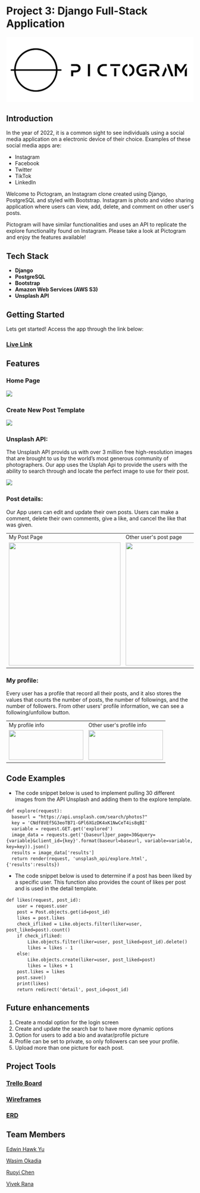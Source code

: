 # Project 3: Django Full-Stack Application
![Banner](main_app/static/img/logo-2.png)
<br>

## Introduction

In the year of 2022, it is a common sight to see individuals using a social media application on a electronic device of their choice. Examples of these social media apps are:

- Instagram
- Facebook
- Twitter
- TikTok
- LinkedIn

Welcome to Pictogram, an Instagram clone created using Django, PostgreSQL and styled with Bootstrap. Instagram is photo and video sharing application where users can view, add, delete, and comment on other user's posts.

Pictogram will have similar functionalities and uses an API to replicate the explore functionality found on Instagram. Please take a look at Pictogram and enjoy the features available!
<br>

## Tech Stack

- <b>Django</b>
- <b>PostgreSQL</b>
- <b>Bootstrap</b>
- <b>Amazon Web Services (AWS S3)</b>
- <b>Unsplash API</b>

## Getting Started

Lets get started!
Access the app through the link below:
### [Live Link](https://pictogram-webapp.herokuapp.com/)

## Features

### Home Page
<img src='https://imgur.com/Shnayjs.png'>

### Create New Post Template
<img src='https://imgur.com/Zvr3NdE.png'>

### Unsplash API:

The Unsplash API provids us with over 3 million free high-resolution images that are brought to us by the world’s most generous community of photographers.
Our app uses the Usplah Api to provide the users with the ability to search through and locate the perfect image to use for their post.

<img src='https://i.imgur.com/mhy1mdv.png'>

### Post details:
Our App users can edit and update their own posts. Users can make a comment, delete their own comments, give a like, and cancel the like that was given. 

<table>
  <tr>
    <td>My Post Page</td>
     <td>Other user's post page</td>
  </tr>
  <tr>
    <td><img src="https://imgur.com/1ayZ645.png" width=300 height=330></td>
    <td><img src="https://imgur.com/6GfXLUm.png" width=300 height=330></td>
  </tr>
 </table>

### My profile:
Every user has a profile that record all their posts, and it also stores the values that counts the number of posts, the number of followings, and the number of followers. From other users' profile information, we can see a following/unfollow button.

<table>
  <tr>
    <td>My profile info</td>
     <td>Other user's profile info</td>
  </tr>
  <tr>
    <td><img src="https://imgur.com/DjHvJ1f.png" width=200 height=80></td>
    <td><img src="https://imgur.com/wN6BPKX.png" width=200 height=80></td>
  </tr>
 </table>

## Code Examples

- The code snippet below is used to implement pulling 30 different images from the API Unsplash and adding them to the explore template.

```
def explore(request):
  baseurl = "https://api.unsplash.com/search/photos?"
  key = 'CNdf8VEf5G3eoTB71-GPl6XGzDK4xK1NwCeT4is8qBI'
  variable = request.GET.get('explored')
  image_data = requests.get('{baseurl}per_page=30&query={variable}&client_id={key}'.format(baseurl=baseurl, variable=variable, key=key)).json()
  results = image_data['results']
  return render(request, 'unsplash_api/explore.html', {'results':results})
```
- The code snippet below is used to determine if a post has been liked by a specific user. This function also provides the count of likes per post and is used in the detail template.

```
def likes(request, post_id):
    user = request.user
    post = Post.objects.get(id=post_id)
    likes = post.likes
    check_ifliked = Like.objects.filter(liker=user, post_liked=post).count()
    if check_ifliked:
        Like.objects.filter(liker=user, post_liked=post_id).delete()
        likes = likes - 1
    else:
        Like.objects.create(liker=user, post_liked=post)
        likes = likes + 1
    post.likes = likes
    post.save()
    print(likes)
    return redirect('detail', post_id=post_id)
```

## Future enhancements

1. Create a modal option for the login screen
2. Create and update the search bar to have more dynamic options
3. Option for users to add a bio and avatar/profile picture
4. Profile can be set to private, so only followers can see your profile.
5. Upload more than one picture for each post.

## Project Tools

### [Trello Board](https://trello.com/b/G8PbOsoL/sei-project-3)
### [Wireframes](https://www.figma.com/file/fnicF6E5dx9rpEh1OykUjT/Pictogram?node-id=0%3A1)
### [ERD](https://app.genmymodel.com/api/repository/lc9900/Instagram)

## Team Members

[Edwin Hawk Yu](https://github.com/EdwinHawkYu)

[Wasim Okadia](https://github.com/Wasimoak)

[Ruoyi Chen](https://github.com/xtal00)

[Vivek Rana](https://github.com/vivekrana0)
